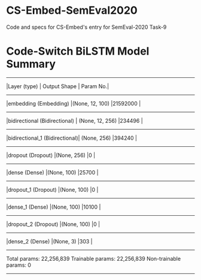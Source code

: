 # CS-Embed-SemEval2020
Code and specs for CS-Embed's entry for SemEval-2020 Task-9

# Code-Switch BiLSTM Model Summary
_________________________________________________________________
|Layer (type)                   | Output Shape        | Param No.|   
_________________________________________________________________
|embedding (Embedding)          |(None, 12, 100)      |21592000  |
_________________________________________________________________
|bidirectional (Bidirectional)  | (None, 12, 256)     |234496    |
_________________________________________________________________
|bidirectional_1 (Bidirectional)| (None, 256)         |394240    |
_________________________________________________________________
|dropout (Dropout)              |(None, 256)          |0         |
_________________________________________________________________
|dense (Dense)                  |(None, 100)          |25700     |
_________________________________________________________________
|dropout_1 (Dropout)            |(None, 100)          |0         |
_________________________________________________________________
|dense_1 (Dense)                |(None, 100)          |10100     |
_________________________________________________________________
|dropout_2 (Dropout)            |(None, 100)          |0         |
_________________________________________________________________
|dense_2 (Dense)                |(None, 3)            |303       |
_________________________________________________________________
Total params: 22,256,839
Trainable params: 22,256,839
Non-trainable params: 0
_________________________________________________________________
